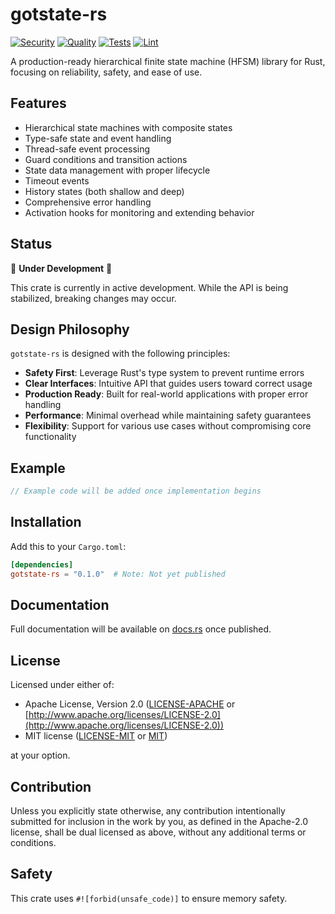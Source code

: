 # gotstate-rs

[![Security](https://github.com/KeplerOps/gotstate/actions/workflows/security.yml/badge.svg)](https://github.com/KeplerOps/gotstate/actions/workflows/security.yml)
[![Quality](https://github.com/KeplerOps/gotstate/actions/workflows/sonar.yml/badge.svg)](https://github.com/KeplerOps/gotstate/actions/workflows/sonar.yml)
[![Tests](https://github.com/KeplerOps/gotstate/actions/workflows/test.yml/badge.svg)](https://github.com/KeplerOps/gotstate/actions/workflows/test.yml)
[![Lint](https://github.com/KeplerOps/gotstate/actions/workflows/lint.yml/badge.svg)](https://github.com/KeplerOps/gotstate/actions/workflows/lint.yml)

A production-ready hierarchical finite state machine (HFSM) library for Rust, focusing on reliability, safety, and ease of use.

## Features

- Hierarchical state machines with composite states
- Type-safe state and event handling
- Thread-safe event processing
- Guard conditions and transition actions
- State data management with proper lifecycle
- Timeout events
- History states (both shallow and deep)
- Comprehensive error handling
- Activation hooks for monitoring and extending behavior

## Status

🚧 **Under Development** 🚧

This crate is currently in active development. While the API is being stabilized, breaking changes may occur.

## Design Philosophy

`gotstate-rs` is designed with the following principles:

- **Safety First**: Leverage Rust's type system to prevent runtime errors
- **Clear Interfaces**: Intuitive API that guides users toward correct usage
- **Production Ready**: Built for real-world applications with proper error handling
- **Performance**: Minimal overhead while maintaining safety guarantees
- **Flexibility**: Support for various use cases without compromising core functionality

## Example

```rust
// Example code will be added once implementation begins
```

## Installation

Add this to your `Cargo.toml`:

```toml
[dependencies]
gotstate-rs = "0.1.0"  # Note: Not yet published
```

## Documentation

Full documentation will be available on [docs.rs](https://docs.rs/gotstate-rs) once published.

## License

Licensed under either of:

- Apache License, Version 2.0 ([LICENSE-APACHE](LICENSE-APACHE) or [http://www.apache.org/licenses/LICENSE-2.0](http://www.apache.org/licenses/LICENSE-2.0))
- MIT license ([LICENSE-MIT](LICENSE-MIT) or [MIT](http://opensource.org/licenses/MIT))

at your option.

## Contribution

Unless you explicitly state otherwise, any contribution intentionally submitted
for inclusion in the work by you, as defined in the Apache-2.0 license, shall be
dual licensed as above, without any additional terms or conditions.

## Safety

This crate uses `#![forbid(unsafe_code)]` to ensure memory safety.
